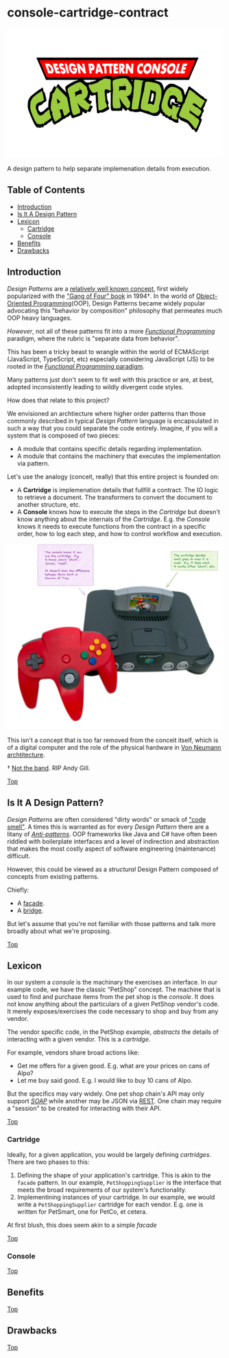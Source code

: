 # console-cartridge-contract

<p align="center">
  <img width="674" height="302" src="./docs/img/tmnt_cartridge.png">
</p>

A design pattern to help separate implemenation details from execution.

## Table of Contents

- [Introduction](#introduction)
- [Is It A Design Pattern](#is-it-a-design-pattern)
- [Lexicon](#lexicon)
  - [Cartridge](#cartridge)
  - [Console](#console)
- [Benefits](#benefits)
- [Drawbacks](#drawbacks)

## Introduction

_Design Patterns_ are a [relatively well known concept](https://en.wikipedia.org/wiki/Design_pattern), first widely popularized with the ["Gang of Four" book](https://en.wikipedia.org/wiki/Design_Patterns) in 1994&#8224;. In the world of [Object-Oriented Programming](https://en.wikipedia.org/wiki/Object-oriented_programming)(OOP), Design Patterns became widely popular advocating this "behavior by composition" philosophy that permeates much OOP heavy languages.

_However_, not all of these patterns fit into a more [_Functional Programming_](https://en.wikipedia.org/wiki/Functional_programming) paradigm, where the rubric is "separate data from behavior".

This has been a tricky beast to wrangle within the world of ECMAScript (JavaScript, TypeScript, etc) especially considering JavaScript (JS) to be rooted in the [_Functional Programming_ paradigm](https://en.wikipedia.org/wiki/JavaScript#Creation_at_Netscape).

Many patterns just don't seem to fit well with this practice or are, at best, adopted inconsistently leading to wildly divergent code styles.

How does that relate to this project?

We envisioned an archtiecture where higher order patterns than those commonly described in typical _Design Pattern_ language is encapsulated in such a way that you could separate the code entirely. Imagine, if you will a system that is composed of two pieces:

- A module that contains specific details regarding implementation.
- A module that contains the machinery that executes the implementation via pattern.

Let's use the analogy (conceit, really) that this entire project is founded on:

- A **Cartridge** is implemenation details that fullfill a contract. The IO logic to retrieve a document. The transformers to convert the document to another structure, etc.
- A **Console** knows how to execute the steps in the _Cartridge_ but doesn't know anything about the internals of the _Cartridge_. E.g. the _Console_ knows it needs to execute functions from the contract in a specific order, how to log each step, and how to control workflow and execution.

<p align="center">
  <img width="800" src="./docs/img/n64.png">
</p>

This isn't a concept that is too far removed from the conceit itself, which is of a digital computer and the role of the physical hardware in [Von Neumann archtitecture](https://en.wikipedia.org/wiki/Von_Neumann_architecture).

&#8224; [Not the band](https://youtu.be/I_QJwR6D9d4). RIP Andy Gill.

[Top](#table-of-contents)

## Is It A Design Pattern?

_Design Patterns_ are often considered "dirty words" or smack of ["code smell"](https://en.wikipedia.org/wiki/Code_smell). A times this is warranted as for every _Design Pattern_ there are a litany of [_Anti-patterns_](https://en.wikipedia.org/wiki/Anti-pattern). OOP frameworks like Java and C# have often been riddled with boilerplate interfaces and a level of indirection and abstraction that makes the most costly aspect of software engineering (maintenance) difficult.

However, this could be viewed as a _structural_ Design Pattern composed of concepts from existing patterns.

Chiefly:

- A [facade](https://en.wikipedia.org/wiki/Facade_pattern).
- A [bridge](https://en.wikipedia.org/wiki/Bridge_pattern).

But let's assume that you're not familiar with those patterns and talk more broadly about what we're proposing.

[Top](#table-of-contents)

## Lexicon

In our system a _console_ is the machinary the exercises an interface. In our example code, we have the classic "PetShop" concept. The machine that is used to find and purchase items from the pet shop is the _console_. It does not know anything about the particulars of a given PetShop vendor's code. It merely exposes/exercises the code necessary to shop and buy from any vendor.

The vendor specific code, in the PetShop example, _abstracts_ the details of interacting with a given vendor. This is a _cartridge_.

For example, vendors share broad actions like:

- Get me offers for a given good. E.g. what are your prices on cans of Alpo?
- Let me buy said good. E.g. I would like to buy 10 cans of Alpo.

But the specifics may vary widely. One pet shop chain's API may only support [_SOAP_](https://en.wikipedia.org/wiki/SOAP) while another may be JSON via [REST](https://en.wikipedia.org/wiki/Representational_state_transfer). One chain may require a "session" to be created for interacting with their API.

[Top](#table-of-contents)

### Cartridge

Ideally, for a given application, you would be largely defining _cartridges_. There are two phases to this:

1. Defining the shape of your application's cartridge. This is akin to the `facade` pattern. In our example, `PetShoppingSupplier` is the interface that meets the broad requirements of our system's functionality.
1. Implementining instances of your cartridge. In our example, we would write a `PetShoppingSupplier` cartridge for each vendor. E.g. one is written for PetSmart, one for PetCo, et cetera.

At first blush, this does seem akin to a simple _facade_

[Top](#table-of-contents)

### Console

[Top](#table-of-contents)

## Benefits

[Top](#table-of-contents)

## Drawbacks

[Top](#table-of-contents)
